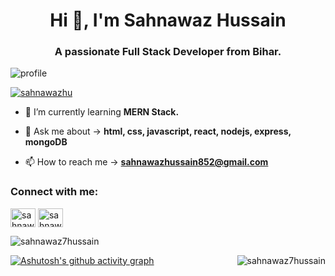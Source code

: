 <h1 align="center">Hi 👋, I'm Sahnawaz Hussain</h1>
<h3 align="center">A passionate Full Stack Developer from Bihar.</h3>
<img src="https://user-images.githubusercontent.com/101489367/191103936-2959e6b1-f1d4-4fbe-9dd5-e9ee92e18799.png"  alt="profile" />




<p align="left"> <a href="https://twitter.com/sahnawazhu" target="blank"><img src="https://img.shields.io/twitter/follow/sahnawazhu?logo=twitter&style=for-the-badge" alt="sahnawazhu" /></a> </p>

- 🌱 I’m currently learning **MERN Stack.**

- 💬 Ask me about -> **html, css, javascript, react, nodejs, express, mongoDB**

- 📫 How to reach me -> **sahnawazhussain852@gmail.com**
<h3 align="left">Connect with me:</h3>
<p align="left">
<a href="https://twitter.com/sahnawazhu" target="blank"><img align="center" src="https://raw.githubusercontent.com/rahuldkjain/github-profile-readme-generator/master/src/images/icons/Social/twitter.svg" alt="sahnawazhu" height="30" width="40" /></a>
<a href="https://linkedin.com/in/sahnawaz hussain" target="blank"><img align="center" src="https://raw.githubusercontent.com/rahuldkjain/github-profile-readme-generator/master/src/images/icons/Social/linked-in-alt.svg" alt="sahnawaz hussain" height="30" width="40" /></a>
</p>



<p>&nbsp;<img align="left"  src="https://github-readme-stats.vercel.app/api?username=sahnawaz7hussain&show_icons=true&locale=en" alt="sahnawaz7hussain" /></p>



<p display="block" align="left" ><img align="right" src="https://github-readme-streak-stats.herokuapp.com/?user=sahnawaz7hussain&" alt="sahnawaz7hussain" /></p>

[![Ashutosh's github activity graph](https://activity-graph.herokuapp.com/graph?username=Sahnawaz7hussain&bg_color=01000a&color=6d5f6c&line=703e6c&point=b62b2b&area=true&hide_border=true)](https://github.com/ashutosh00710/github-readme-activity-graph)



